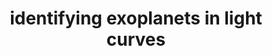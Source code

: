 ---
layout: page
title: identifying exoplanets in light curves
description: Using light curves to identify exoplanets in light curves (APMTH216 mini-project)
img: assets/img/exoplanet.png
importance: 4
category: coursework
---